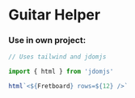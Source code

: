 # Guitar Helper


### Use in own project:
```js
// Uses tailwind and jdomjs

import { html } from 'jdomjs'

html`<${Fretboard} rows=${12} />`

```